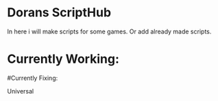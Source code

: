 # Dorans ScriptHub

In here i will make scripts for some games. 
Or add already made scripts.

# Currently Working:


#Currently Fixing:

Universal
